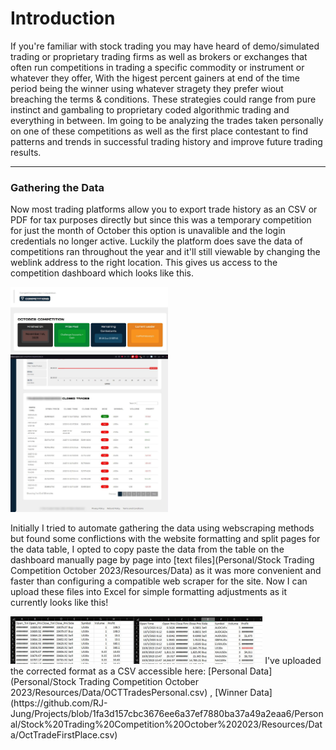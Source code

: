 # Introduction
If you're familiar with stock trading you may have heard of demo/simulated trading or proprietary trading firms as well as brokers or exchanges that often run competitions in trading a specific commodity or instrument or whatever they offer, With the higest percent gainers at end of the time period being the winner using whatever stragety they prefer wiout breaching the terms & conditions. These strategies could range from pure instinct and gambaling to proprietary coded algorithmic trading and everything in between. Im going to be analyzing the trades taken personally on one of these competitions as well as the first place contestant to find patterns and trends in successful trading history and improve future trading results. 
***
### Gathering the Data
Now most trading platforms allow you to export trade history as an CSV or PDF for tax purposes directly but since this was a temporary competition for just the month of October this option is unavalible and the login credentials no longer active. Luckily the platform does save the data of competitions ran throughout the year and it'll still viewable by changing the weblink address to the right location. This gives us access to the competition dashboard which looks like this.

<img src="https://github.com/RJ-Jung/Projects/blob/main/Personal/Stock%20Trading%20Competition%20October%202023/Resources/Images/octtradingpage.JPG?raw=true" width=50% height=50%>
<img src="https://github.com/RJ-Jung/Projects/blob/main/Personal/Stock%20Trading%20Competition%20October%202023/Resources/Images/octtradingpage2.JPG?raw=true" width=50% height=50%>

Initially I tried to automate gathering the data using webscraping methods but found some conflictions with the website formatting and split pages for the data table, I opted to copy paste the data from the table on the dashboard manually page by page into [text files](Personal/Stock Trading Competition October 2023/Resources/Data) as it was more convenient and faster than configuring a compatible web scraper for the site. Now I can upload these files into Excel for simple formatting adjustments as it currently looks like this!

<img src="https://github.com/RJ-Jung/Projects/blob/71db18d3d7a93f3ff6fa1c2e1bae43b4c937f495/Personal/Stock%20Trading%20Competition%20October%202023/Resources/Images/InitialExcelUpload.JPG?raw=true" width=80% height=80%>
I've uploaded the corrected format as a CSV accessible here: [Personal Data](Personal/Stock Trading Competition October 2023/Resources/Data/OCTTradesPersonal.csv) , [Winner Data](https://github.com/RJ-Jung/Projects/blob/1fa3d157cbc3676ee6a37ef7880ba37a49a2eaa6/Personal/Stock%20Trading%20Competition%20October%202023/Resources/Data/OctTradeFirstPlace.csv)
